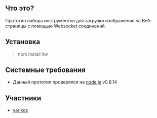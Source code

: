 ## Что это?

Прототип набора инструментов для загрузки изображения на Веб-страницы с помощью Websocket соединений.


## Установка
> npm install itw


## Системные требования

 * Данный прототип проверялся на [node.js](http://nodejs.org/) v0.8.14


## Участники

 * [yarikos](https://github.com/yarikos)
